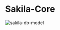 # Sakila-Core
![sakila-db-model](https://github.com/HibaBargaoui/Sakila-Core-/assets/135720154/1946f180-0d02-462f-a292-e3459cd232b5)
